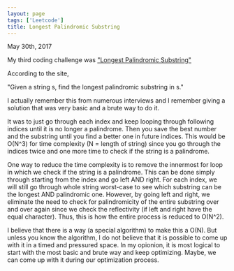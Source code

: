 ```yaml
---
layout: page
tags: ['Leetcode']
title: Longest Palindromic Substring
---
```


May 30th, 2017

My third coding challenge was ["Longest Palindromic Substring"](https://leetcode.com/problems/longest-palindromic-substring/)


According to the site, 

"Given a string s, find the longest palindromic substring in s."

I actually remember this from numerous interviews and I remember giving a solution that was very basic and a brute way to do it. 

It was to just go through each index and keep looping through following indices until it is no longer a palindrome. Then you save the best number and the substring until you find a better one in future indices. This would be O(N^3) for time complexity (N = length of string) since you go through the indices twice and one more time to check if the string is a palindrome. 

One way to reduce the time complexity is to remove the innermost for loop in which we check if the string is a palindrome. This can be done simply through starting from the index and go left AND right. For each index, we will still go through whole string worst-case to see which substring can be the longest AND palindromic one. However, by going left and right, we eliminate the need to check for palindromicity of the entire substring over and over again since we check the reflectivity (if left and right have the equal character). Thus, this is how the entire process is reduced to O(N^2).

I believe that there is a way (a special algorithm) to make this a O(N). But unless you know the algorithm, I do not believe that it is possible to come up with it in a timed and pressured space. In my opionion, it is most logical to start with the most basic and brute way and keep optimizing. Maybe, we can come up with it during our optimization process.
<!-- ```python
def longestPalindrome(self, s):
    """
    :type s: str
    :rtype: str
    """
    if (len(s) == 0):
        return 0
    if (len(s) == 1):
        return s
    best = 1
    bestLeft = 0
    bestRight = 0
    for i in range(len(s)):
        left = i-1
        right = i+1
        tempBest = 1
        tempBestLeft = i
        tempBestRight = i
        while (right < len(s) and s[right] == s[i]):
            tempBest += 1
            tempBestRight = right
            right += 1
            
        while(left >= 0 and s[left] == s[i]):
            tempBest += 1
            tempBestLeft= left
            left -= 1
            
        while (left >= 0 and right < len(s)):
            if s[left]==s[right]:
                tempBest += 2
                tempBestLeft = left
                tempBestRight = right
            else:
                break
            left -= 1
            right += 1
        if (tempBest > best):
            best = tempBest
            bestLeft = tempBestLeft
            bestRight = tempBestRight
            print(best, bestLeft, bestRight)
    return s[bestLeft:bestRight+1]
``` -->